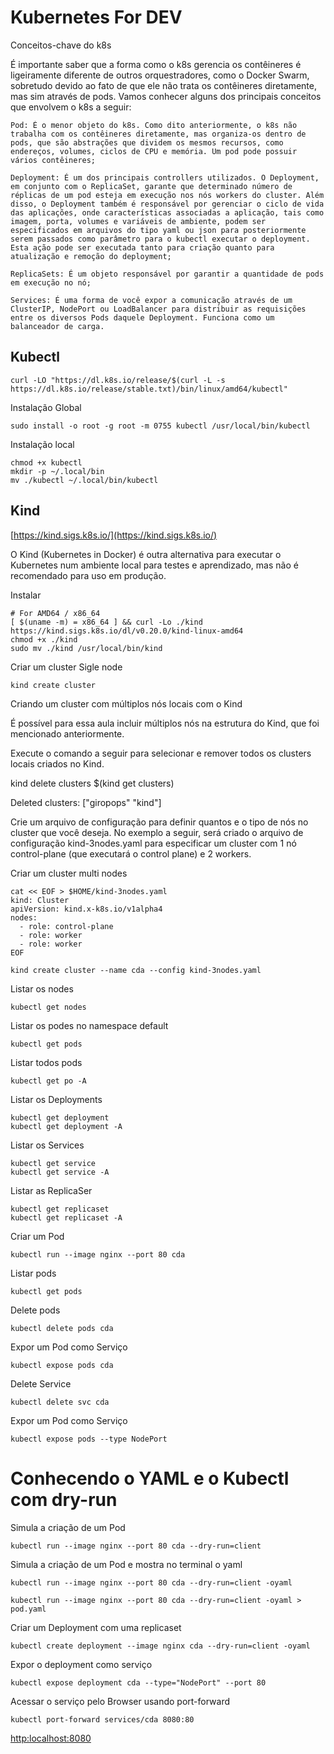 # Kubernetes For DEV

Conceitos-chave do k8s

É importante saber que a forma como o k8s gerencia os contêineres é ligeiramente diferente de outros orquestradores, como o Docker Swarm, sobretudo devido ao fato de que ele não trata os contêineres diretamente, mas sim através de pods. Vamos conhecer alguns dos principais conceitos que envolvem o k8s a seguir:

    Pod: É o menor objeto do k8s. Como dito anteriormente, o k8s não trabalha com os contêineres diretamente, mas organiza-os dentro de pods, que são abstrações que dividem os mesmos recursos, como endereços, volumes, ciclos de CPU e memória. Um pod pode possuir vários contêineres;

    Deployment: É um dos principais controllers utilizados. O Deployment, em conjunto com o ReplicaSet, garante que determinado número de réplicas de um pod esteja em execução nos nós workers do cluster. Além disso, o Deployment também é responsável por gerenciar o ciclo de vida das aplicações, onde características associadas a aplicação, tais como imagem, porta, volumes e variáveis de ambiente, podem ser especificados em arquivos do tipo yaml ou json para posteriormente serem passados como parâmetro para o kubectl executar o deployment. Esta ação pode ser executada tanto para criação quanto para atualização e remoção do deployment;

    ReplicaSets: É um objeto responsável por garantir a quantidade de pods em execução no nó;

    Services: É uma forma de você expor a comunicação através de um ClusterIP, NodePort ou LoadBalancer para distribuir as requisições entre os diversos Pods daquele Deployment. Funciona como um balanceador de carga.

## Kubectl

```shell
curl -LO "https://dl.k8s.io/release/$(curl -L -s https://dl.k8s.io/release/stable.txt)/bin/linux/amd64/kubectl"
```

Instalação Global

```shell
sudo install -o root -g root -m 0755 kubectl /usr/local/bin/kubectl
```

Instalação local

```shell
chmod +x kubectl
mkdir -p ~/.local/bin
mv ./kubectl ~/.local/bin/kubectl

```

## Kind

[https://kind.sigs.k8s.io/](https://kind.sigs.k8s.io/)

O Kind (Kubernetes in Docker) é outra alternativa para executar o Kubernetes num ambiente local para testes e aprendizado, mas não é recomendado para uso em produção.

Instalar

```shell
# For AMD64 / x86_64
[ $(uname -m) = x86_64 ] && curl -Lo ./kind https://kind.sigs.k8s.io/dl/v0.20.0/kind-linux-amd64
chmod +x ./kind
sudo mv ./kind /usr/local/bin/kind
```

Criar um cluster Sigle node

```shell
kind create cluster
```

Criando um cluster com múltiplos nós locais com o Kind

É possível para essa aula incluir múltiplos nós na estrutura do Kind, que foi mencionado anteriormente.

Execute o comando a seguir para selecionar e remover todos os clusters locais criados no Kind.

kind delete clusters $(kind get clusters)

Deleted clusters: ["giropops" "kind"]

  Crie um arquivo de configuração para definir quantos e o tipo de nós no cluster que você deseja. No exemplo a seguir, será criado o arquivo de configuração kind-3nodes.yaml para especificar um cluster com 1 nó control-plane (que executará o control plane) e 2 workers.


Criar um cluster multi nodes

```shell
cat << EOF > $HOME/kind-3nodes.yaml
kind: Cluster
apiVersion: kind.x-k8s.io/v1alpha4
nodes:
  - role: control-plane
  - role: worker
  - role: worker
EOF
```

```shell
kind create cluster --name cda --config kind-3nodes.yaml
```

Listar os nodes

```shell
kubectl get nodes
```

Listar os podes no namespace default

```shell
kubectl get pods
```

Listar todos pods

```shell
kubectl get po -A
```

Listar os Deployments

```shell
kubectl get deployment
kubectl get deployment -A
```

Listar os Services

```shell
kubectl get service
kubectl get service -A
```

Listar as ReplicaSer

```shell
kubectl get replicaset
kubectl get replicaset -A
```

Criar um Pod

```shell
kubectl run --image nginx --port 80 cda
```

Listar pods

```shell
kubectl get pods
```

Delete pods

```shell
kubectl delete pods cda
```

Expor um Pod como Serviço

```shell
kubectl expose pods cda
```

Delete Service

```shell
kubectl delete svc cda
```

Expor um Pod como Serviço

```shell
kubectl expose pods --type NodePort
```

# Conhecendo o YAML e o Kubectl com dry-run

Simula a criação de um Pod

```shell
kubectl run --image nginx --port 80 cda --dry-run=client
```

Simula a criação de um Pod e mostra no terminal o yaml

```shell
kubectl run --image nginx --port 80 cda --dry-run=client -oyaml
```

```shell
kubectl run --image nginx --port 80 cda --dry-run=client -oyaml > pod.yaml
```

Criar um Deployment com uma replicaset

```shell
kubectl create deployment --image nginx cda --dry-run=client -oyaml
```

Expor o deployment como serviço

```shell
kubectl expose deployment cda --type="NodePort" --port 80
```

Acessar o serviço pelo Browser usando port-forward

```shell
kubectl port-forward services/cda 8080:80
```

[http:localhost:8080](http://localhost:8080)